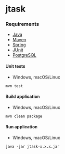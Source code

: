 # jtask

### Requirements
* [Java](https://openjdk.org)  
* [Maven](https://maven.apache.org)  
* [Spring](https://spring.io)
* [JUnit](https://junit.org)
* [PostgreSQL](https://www.postgresql.org)

#### Unit tests
* Windows, macOS/Linux
```
mvn test
```
#### Build application
* Windows, macOS/Linux
```
mvn clean package
```
#### Run application
* Windows, macOS/Linux
```
java -jar jtask-x.x.x.jar
```
